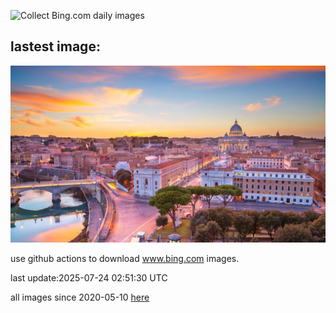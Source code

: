 ![Collect Bing.com daily images](https://github.com/counter2015/bing-daily-images/workflows/Collect%20Bing.com%20daily%20images/badge.svg)
## lastest image:
![](images/img.jpg)

use github actions to download www.bing.com images.

last update:2025-07-24 02:51:30 UTC

all images since 2020-05-10 [here](https://github.com/counter2015/bing-daily-images/tree/master/images) 
